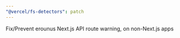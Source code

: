 ```yaml
---
"@vercel/fs-detectors": patch
---
```


Fix/Prevent erounus Next.js API route warning, on non-Next.js apps
